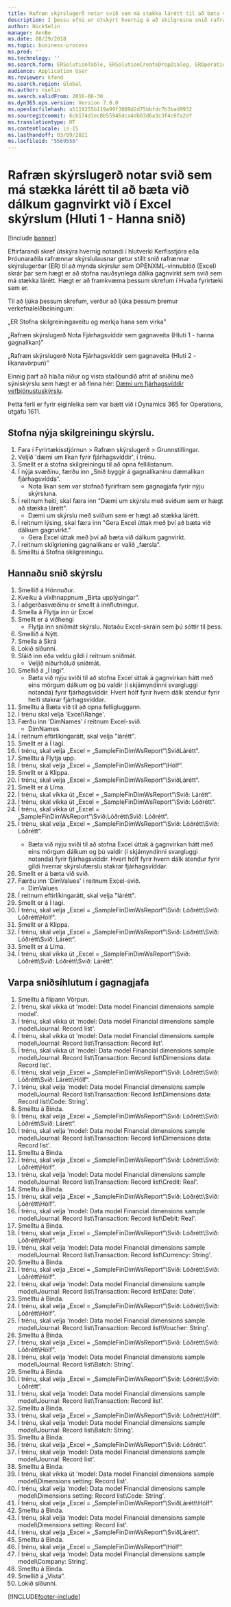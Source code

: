 ```yaml
---
title: Rafræn skýrslugerð notar svið sem má stækka lárétt til að bæta við dálkum gagnvirkt við í Excel skýrslum (Hluti 1 - Hanna snið)
description: Í þessu efni er útskýrt hvernig á að skilgreina snið rafrænnar skýrslugerðar til að mynda skýrslur sem OPENXML-vinnublaðaskrár (Excel). (Hluti 1)
author: NickSelin
manager: AnnBe
ms.date: 08/29/2018
ms.topic: business-process
ms.prod: ''
ms.technology: ''
ms.search.form: ERSolutionTable, ERSolutionCreateDropDialog, EROperationDesigner, ERComponentTypeDropDialog
audience: Application User
ms.reviewer: kfend
ms.search.region: Global
ms.author: nselin
ms.search.validFrom: 2016-06-30
ms.dyn365.ops.version: Version 7.0.0
ms.openlocfilehash: a5119255b119a99f3809d2d75bbfdc7b3bad9932
ms.sourcegitcommit: 6cb174d1ec8b55946dca4db03d6a3c3f4c6fa2df
ms.translationtype: HT
ms.contentlocale: is-IS
ms.lasthandoff: 03/09/2021
ms.locfileid: "5569558"
---
```

# <a name="er-use-horizontally-expandable-ranges-to-dynamically-add-columns-in-excel-reports-part-1---design-format"></a>Rafræn skýrslugerð notar svið sem má stækka lárétt til að bæta við dálkum gagnvirkt við í Excel skýrslum (Hluti 1 - Hanna snið)

[!include [banner](../../includes/banner.md)]

Eftirfarandi skref útskýra hvernig notandi í hlutverki Kerfisstjóra eða Þróunaraðila rafrænnar skýrslulausnar getur stillt snið rafrænnar skýrslugerðar (ER) til að mynda skýrslur sem OPENXML-vinnublöð (Excel) skrár þar sem hægt er að stofna nauðsynlega dálka gagnvirkt sem svið sem má stækka lárétt. Hægt er að framkvæma þessum skrefum í Hvaða fyrirtæki sem er.

Til að ljúka þessum skrefum, verður að ljúka þessum þremur verkefnaleiðbeiningum: 

„ER Stofna skilgreiningaveitu og merkja hana sem virka”

„Rafræn skýrslugerð Nota Fjárhagsvíddir sem gagnaveita (Hluti 1 - hanna gagnalíkan)”

„Rafræn skýrslugerð Nota Fjárhagsvíddir sem gagnaveita (Hluti 2 - líkanavörpun)”

Einnig þarf að hlaða niður og vista staðbundið afrit af sniðinu með sýniskýrslu sem hægt er að finna hér: [Dæmi um fjárhagsvíddir vefþjónustuskýrslu](https://go.microsoft.com/fwlink/?linkid=862266).

Þetta ferli er fyrir eiginleika sem var bætt við í Dynamics 365 for Operations, útgáfu 1611.


## <a name="create-a-new-report-configuration"></a>Stofna nýja skilgreiningu skýrslu.
1. Fara í Fyrirtækisstjórnun > Rafræn skýrslugerð > Grunnstillingar.
2. Veljið 'dæmi um líkan fyrir fjárhagsvíddir', í trénu.
3. Smellt er á stofna skilgreiningu til að opna fellilistanum.
4. Í nýja svæðinu, færðu inn „Snið byggir á gagnalíkaninu dæmalíkan fjárhagsvídda“.
    * Nota líkan sem var stofnað fyrirfram sem gagnagjafa fyrir nýju skýrsluna.  
5. Í reitnum heiti, skal færa inn "Dæmi um skýrslu með sviðum sem er hægt að stækka lárétt".
    * Dæmi um skýrslu með sviðum sem er hægt að stækka lárétt.  
6. Í reitnum lýsing, skal færa inn "Gera Excel úttak með því að bæta við dálkum gagnvirkt."
    * Gera Excel úttak með því að bæta við dálkum gagnvirkt.  
7. Í reitnum skilgriening gagnalíkans er valið „færsla“.
8. Smelltu á Stofna skilgreiningu.

## <a name="design-the-report-format"></a>Hannaðu snið skýrslu
1. Smellið á Hönnuður.
2. Kveiku á víxlhnappnum „Birta upplýsingar”.
3. Í aðgerðasvæðinu er smellt á innflutningur.
4. Smella á Flytja inn úr Excel
5. Smellt er á viðhengi
    * Flytja inn sniðmát skýrslu. Notaðu Excel-skráin sem þú sóttir til þess.  
6. Smellið á Nýtt.
7. Smella á Skrá
8. Lokið síðunni.
9. Sláið inn eða veldu gildi í reitnum sniðmát.
    * Veljið niðurhöluð sniðmát.  
10. Smellið á „Í lagi“.
    * Bæta við nýju sviði til að stofna Excel úttak á gagnvirkan hátt með eins mörgum dálkum og þú valdir (í skjámyndinni svargluggi notanda) fyrir fjárhagsvíddir. Hvert hólf fyrir hvern dálk stendur fyrir heiti stakrar fjárhagsvíddar.  
11. Smelltu á Bæta við til að opna felligluggann.
12. Í trénu skal velja 'Excel\Range'.
13. Færðu inn 'DimNames' í reitnum Excel-svið.
    * DimNames  
14. Í reitnum eftirlíkingarátt, skal velja "lárétt".
15. Smellt er á Í lagi.
16. Í trénu, skal velja „Excel = „SampleFinDimWsReport“\Svið<DimNames>Lárétt“.
17. Smelltu á Flytja upp.
18. Í trénu, skal velja „Excel = „SampleFinDimWsReport“\Hólf<DimNames>“.
19. Smellt er á Klippa.
20. Í trénu, skal velja „Excel = „SampleFinDimWsReport“\Svið<DimNames>Lárétt“.
21. Smellt er á Líma.
22. Í trénu, skal víkka út „Excel = „SampleFinDimWsReport“\Svið<DimNames>: Lárétt“.
23. Í trénu, skal víkka út „Excel = „SampleFinDimWsReport“\Svið<JournalLine>: Lóðrétt“.
24. Í trénu, skal víkka út „Excel = „SampleFinDimWsReport“\Svið<JournalLine>:Lóðrétt\Svið<TransactionLine>: Lóðrétt“.
25. Í trénu, skal velja „Excel = „SampleFinDimWsReport“\Svið<JournalLine>: Lóðrétt\Svið<TransactionLine>: Lóðrétt“.
    * Bæta við nýju sviði til að stofna Excel úttak á gagnvirkan hátt með eins mörgum dálkum og þú valdir (í skjámyndinni svargluggi notanda) fyrir fjárhagsvíddir. Hvert hólf fyrir hvern dálk stendur fyrir gildi hverrar skýrslufærslu stakrar fjárhagsvíddar.  
26. Smellt er á bæta við svið.
27. Færðu inn 'DimValues' í reitnum Excel-svið.
    * DimValues  
28. Í reitnum eftirlíkingarátt, skal velja "lárétt".
29. Smellt er á Í lagi.
30. Í trénu, skal velja „Excel = „SampleFinDimWsReport“\Svið<JournalLine>: Lóðrétt\Svið<TransactionLine>: Lóðrétt\Hólf<DimValues>“.
31. Smellt er á Klippa.
32. Í trénu, skal velja „Excel = „SampleFinDimWsReport“\Svið<JournalLine>: Lóðrétt\Svið<TransactionLine>: Lóðrétt\Svið<DimValues>: Lárétt“.
33. Smellt er á Líma.
34. Í trénu, skal víkka út „Excel = „SampleFinDimWsReport“\Svið<JournalLine>: Lóðrétt\Svið<TransactionLine>: Lóðrétt\Svið<DimValues>: Lárétt“.

## <a name="map-format-elements-to-data-sources"></a>Varpa sniðsíhlutum í gagnagjafa
1. Smelltu á flipann Vörpun.
2. Í trénu, skal víkka út 'model: Data model Financial dimensions sample model'.
3. Í trénu, skal víkka út 'model: Data model Financial dimensions sample model\Journal: Record list'.
4. Í trénu, skal víkka út 'model: Data model Financial dimensions sample model\Journal: Record list\Transaction: Record list'.
5. Í trénu, skal víkka út 'model: Data model Financial dimensions sample model\Journal: Record list\Transaction: Record list\Dimensions data: Record list'.
6. Í trénu, skal velja „Excel = „SampleFinDimWsReport“\Svið<JournalLine>: Lóðrétt\Svið<TransactionLine>: Lóðrétt\Svið<DimValues>: Lárétt\Hólf<DimValues>“.
7. Í trénu, skal velja 'model: Data model Financial dimensions sample model\Journal: Record list\Transaction: Record list\Dimensions data: Record list\Code: String'.
8. Smelltu á Binda.
9. Í trénu, skal velja „Excel = „SampleFinDimWsReport“\Svið<JournalLine>: Lóðrétt\Svið<TransactionLine>: Lóðrétt\Svið<DimValues>: Lárétt“.
10. Í trénu, skal velja 'model: Data model Financial dimensions sample model\Journal: Record list\Transaction: Record list\Dimensions data: Record list'.
11. Smelltu á Binda.
12. Í trénu, skal velja „Excel = „SampleFinDimWsReport“\Svið<JournalLine>: Lóðrétt\Svið<TransactionLine>: Lóðrétt\Hólf<Credit>“.
13. Í trénu, skal velja 'model: Data model Financial dimensions sample model\Journal: Record list\Transaction: Record list\Credit: Real'.
14. Smelltu á Binda.
15. Í trénu, skal velja „Excel = „SampleFinDimWsReport“\Svið<JournalLine>: Lóðrétt\Svið<TransactionLine>: Lóðrétt\Hólf<Debit>“.
16. Í trénu, skal velja 'model: Data model Financial dimensions sample model\Journal: Record list\Transaction: Record list\Debit: Real'.
17. Smelltu á Binda.
18. Í trénu, skal velja „Excel = „SampleFinDimWsReport“\Svið<JournalLine>: Lóðrétt\Svið<TransactionLine>: Lóðrétt\Hólf<Currency>“.
19. Í trénu, skal velja 'model: Data model Financial dimensions sample model\Journal: Record list\Transaction: Record list\Currency: String'.
20. Smelltu á Binda.
21. Í trénu, skal velja „Excel = „SampleFinDimWsReport“\Svið<JournalLine>: Lóðrétt\Svið<TransactionLine>: Lóðrétt\Hólf<TransDate>“.
22. Í trénu, skal velja 'model: Data model Financial dimensions sample model\Journal: Record list\Transaction: Record list\Date: Date'.
23. Smelltu á Binda.
24. Í trénu, skal velja „Excel = „SampleFinDimWsReport“\Svið<JournalLine>: Lóðrétt\Svið<TransactionLine>: Lóðrétt\Hólf<TransVoucher>“.
25. Í trénu, skal velja 'model: Data model Financial dimensions sample model\Journal: Record list\Transaction: Record list\Voucher: String'.
26. Smelltu á Binda.
27. Í trénu, skal velja „Excel = „SampleFinDimWsReport“\Svið<JournalLine>: Lóðrétt\Svið<TransactionLine>: Lóðrétt\Hólf<TransBatch>“.
28. Í trénu, skal velja 'model: Data model Financial dimensions sample model\Journal: Record list\Batch: String'.
29. Smelltu á Binda.
30. Í trénu, skal velja „Excel = „SampleFinDimWsReport“\Svið<JournalLine>: Lóðrétt\Svið<TransactionLine>: Lóðrétt“.
31. Í trénu, skal velja 'model: Data model Financial dimensions sample model\Journal: Record list\Transaction: Record list'.
32. Smelltu á Binda.
33. Í trénu, skal velja „Excel = „SampleFinDimWsReport“\Svið<JournalLine>: Lóðrétt\Hólf<Batch>“.
34. Í trénu, skal velja 'model: Data model Financial dimensions sample model\Journal: Record list\Batch: String'.
35. Smelltu á Binda.
36. Í trénu, skal velja „Excel = „SampleFinDimWsReport“\Svið<JournalLine>: Lóðrétt“.
37. Í trénu, skal velja 'model: Data model Financial dimensions sample model\Journal: Record list'.
38. Smelltu á Binda.
39. Í trénu, skal víkka út 'model: Data model Financial dimensions sample model\Dimensions setting: Record list'.
40. Í trénu, skal velja 'model: Data model Financial dimensions sample model\Dimensions setting: Record list\Code: String'.
41. Í trénu, skal velja „Excel = „SampleFinDimWsReport“\Svið<DimNames>Lárétt\Hólf<DimNames>“.
42. Smelltu á Binda.
43. Í trénu, skal velja 'model: Data model Financial dimensions sample model\Dimensions setting: Record list'.
44. Í trénu, skal velja „Excel = „SampleFinDimWsReport“\Svið<DimNames>Lárétt“.
45. Smelltu á Binda.
46. Í trénu, skal velja „Excel = „SampleFinDimWsReport“\Hólf<CompanyName>“.
47. Í trénu, skal velja 'model: Data model Financial dimensions sample model\Company: String'.
48. Smelltu á Binda.
49. Smellið á „Vista“.
50. Lokið síðunni.



[!INCLUDE[footer-include](../../../../includes/footer-banner.md)]